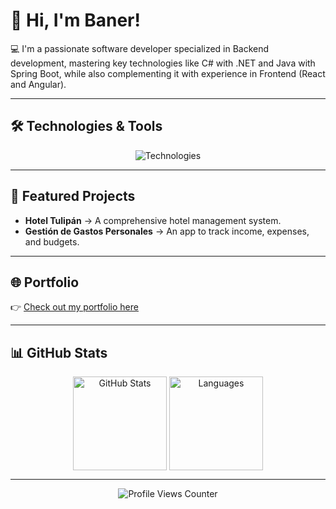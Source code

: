 # 👋 Hi, I'm Baner!

💻 I'm a passionate software developer specialized in Backend development, mastering key technologies like C# with .NET and Java with Spring Boot, while also complementing it with experience in Frontend (React and Angular).

---

## 🛠️ Technologies & Tools

<p align="center">
  <img src="https://skillicons.dev/icons?i=cs,dotnet,java,spring,python,php,ruby,rails,js,ts,react,angular,postgresql,mysql,mssql,git,github,docker,aws,vscode,visualstudio,idea,eclipse" alt="Technologies"/>
</p>

---

## 📌 Featured Projects

- **Hotel Tulipán** → A comprehensive hotel management system.  
- **Gestión de Gastos Personales** → An app to track income, expenses, and budgets.

---

## 🌐 Portfolio

👉 [Check out my portfolio here](https://banercito.github.io/portafolio-web-by-baner/)

---

## 📊 GitHub Stats

<div align="center">
  <img align="center" src="https://github-readme-stats.vercel.app/api?username=Banercito&show_icons=true&theme=tokyonight&hide_border=true&count_private=true&layout=compact" alt="GitHub Stats" height="150" /> 
  <img align="center" src="https://github-readme-stats.vercel.app/api/top-langs/?username=Banercito&layout=compact&theme=tokyonight&hide_border=true" alt="Languages" height="150" />
</div>

---

<p align="center">
  <img src="https://komarev.com/ghpvc/?username=Banercito&color=blue" alt="Profile Views Counter"/>
</p>

